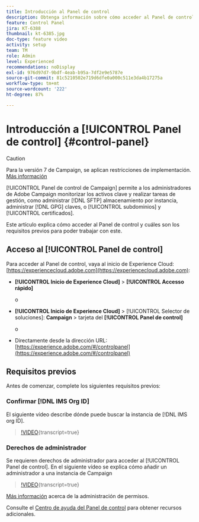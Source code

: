 ```yaml
---
title: Introducción al Panel de control
description: Obtenga información sobre cómo acceder al Panel de control y cuáles son los requisitos previos para poder trabajar con este.
feature: Control Panel
jira: KT-6388
thumbnail: kt-6385.jpg
doc-type: feature video
activity: setup
team: TM
role: Admin
level: Experienced
recommendations: noDisplay
exl-id: 976d97d7-9bdf-4eab-b95a-7df2e9e5787e
source-git-commit: 81c5210502e719d6dfe0a000c511e3da4b17275a
workflow-type: tm+mt
source-wordcount: '222'
ht-degree: 87%

---
```


# Introducción a [!UICONTROL Panel de control] {#control-panel}

>[!CAUTION]
> Para la versión 7 de Campaign, se aplican restricciones de implementación. [Más información](https://experienceleague.adobe.com/docs/control-panel/using/faq.html?lang=es#v7-restrictions)

[!UICONTROL Panel de control de Campaign] permite a los administradores de Adobe Campaign monitorizar los activos clave y realizar tareas de gestión, como administrar [!DNL SFTP] almacenamiento por instancia, administrar [!DNL GPG] claves, o [!UICONTROL subdominios] y [!UICONTROL certificados].

Este artículo explica cómo acceder al Panel de control y cuáles son los requisitos previos para poder trabajar con este.

## Acceso al [!UICONTROL Panel de control]

Para acceder al Panel de control, vaya al inicio de Experience Cloud: [https://experiencecloud.adobe.com](https://experiencecloud.adobe.com):

* **[!UICONTROL Inicio de Experience Cloud]** > **[!UICONTROL Accesso rápido]**

  o
* **[!UICONTROL Inicio de Experience Cloud]**  > [!UICONTROL Selector de soluciones]: **Campaign** > tarjeta del **[!UICONTROL Panel de control]**

  o

* Directamente desde la dirección URL: [https://experience.adobe.com/#/controlpanel](https://experience.adobe.com/#/controlpanel)

## Requisitos previos

Antes de comenzar, complete los siguientes requisitos previos:

### Confirmar [!DNL IMS Org ID]

El siguiente vídeo describe dónde puede buscar la instancia de [!DNL IMS org ID].

>[!VIDEO](https://video.tv.adobe.com/v/27183?learn=on){transcript=true}

### Derechos de administrador

Se requieren derechos de administrador para acceder al [!UICONTROL Panel de control].
En el siguiente vídeo se explica cómo añadir un administrador a una instancia de Campaign

>[!VIDEO](https://video.tv.adobe.com/v/27147?learn=on){transcript=true}

[Más información](https://experienceleague.adobe.com/docs/control-panel/using/discover-control-panel/managing-permissions.html?lang=es#discover-control-panel) acerca de la administración de permisos.

Consulte el [Centro de ayuda del Panel de control](https://experienceleague.adobe.com/docs/control-panel/using/control-panel-home.html?lang=es) para obtener recursos adicionales.
